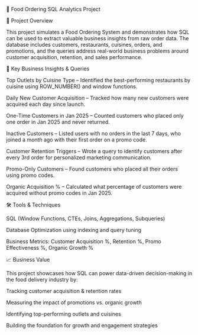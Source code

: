 🍔 Food Ordering SQL Analytics Project

📌 Project Overview

This project simulates a Food Ordering System and demonstrates how SQL can be used to extract valuable business insights from raw order data. The database includes customers, restaurants, cuisines, orders, and promotions, and the queries address real-world business problems around customer acquisition, retention, and sales performance.

🔑 Key Business Insights & Queries

Top Outlets by Cuisine Type – Identified the best-performing restaurants by cuisine using ROW_NUMBER() and window functions.

Daily New Customer Acquisition – Tracked how many new customers were acquired each day since launch.

One-Time Customers in Jan 2025 – Counted customers who placed only one order in Jan 2025 and never returned.

Inactive Customers – Listed users with no orders in the last 7 days, who joined a month ago with their first order on a promo code.

Customer Retention Triggers – Wrote a query to identify customers after every 3rd order for personalized marketing communication.

Promo-Only Customers – Found customers who placed all their orders using promo codes.

Organic Acquisition % – Calculated what percentage of customers were acquired without promo codes in Jan 2025.

🛠️ Tools & Techniques

SQL (Window Functions, CTEs, Joins, Aggregations, Subqueries)

Database Optimization using indexing and query tuning

Business Metrics: Customer Acquisition %, Retention %, Promo Effectiveness %, Organic Growth %

📈 Business Value

This project showcases how SQL can power data-driven decision-making in the food delivery industry by:

Tracking customer acquisition & retention rates

Measuring the impact of promotions vs. organic growth

Identifying top-performing outlets and cuisines

Building the foundation for growth and engagement strategies
